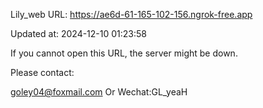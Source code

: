 Lily_web URL: https://ae6d-61-165-102-156.ngrok-free.app

Updated at: 2024-12-10 01:23:58

If you cannot open this URL, the server might be down.

Please contact: 

goley04@foxmail.com Or Wechat:GL_yeaH